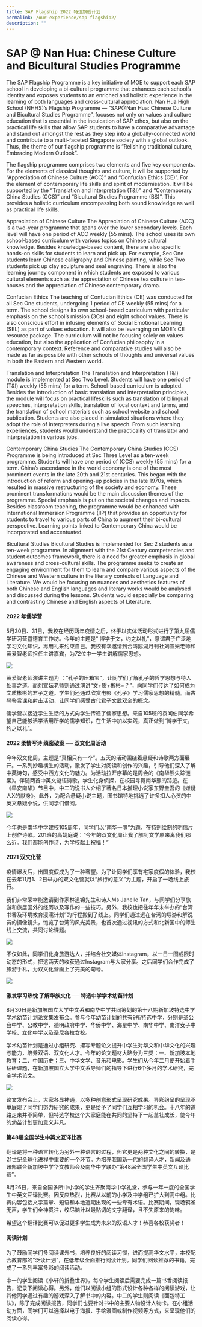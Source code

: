 ```yaml
---
title: SAP Flagship 2022 特选旗舰计划
permalink: /our-experience/sap-flagship2/
description: ""
---
```

# SAP @ Nan Hua: Chinese Culture and Bicultural Studies Programme

The SAP Flagship Programme is a key initiative of MOE to support each SAP school in developing a bi-cultural programme that enhances each school’s identity and exposes students to an enriched and holistic experience in the learning of both languages and cross-cultural appreciation. Nan Hua High School (NHHS)’s Flagship Programme — “SAP@Nan Hua: Chinese Culture and Bicultural Studies Programme”, focuses not only on values and culture education that is essential in the inculcation of SAP ethos, but also on the practical life skills that allow SAP students to have a comparative advantage and stand out amongst the rest as they step into a globally-connected world and contribute to a multi-faceted Singapore society with a global outlook. Thus, the theme of our flagship programme is “Relishing traditional culture, Embracing Modern Outlook”.

The flagship programme comprises two elements and five key components. For the elements of classical thoughts and culture, it will be supported by “Appreciation of Chinese Culture (ACC)” and “Confucian Ethics (CE)”. For the element of contemporary life skills and spirit of modernisation. It will be supported by the “Translation and Interpretation (T&I)” and “Contemporary China Studies (CCS)” and “Bicultural Studies Programme (BS)”. This provides a holistic curriculum encompassing both sound knowledge as well as practical life skills.

Appreciation of Chinese Culture The Appreciation of Chinese Culture (ACC) is a two-year programme that spans over the lower secondary levels. Each level will have one period of ACC weekly (55 mins). The school uses its own school-based curriculum with various topics on Chinese cultural knowledge. Besides knowledge-based content, there are also specific hands-on skills for students to learn and pick up. For example, Sec One students learn Chinese calligraphy and Chinese painting, while Sec Two students pick up clay sculpture and seal engraving. There is also the learning journey component in which students are exposed to various cultural elements such as the appreciation of Chinese tea culture in tea-houses and the appreciation of Chinese contemporary drama.

Confucian Ethics The teaching of Confucian Ethics (CE) was conducted for all Sec One students, undergoing 1 period of CE weekly (55 mins) for a term. The school designs its own school-based curriculum with particular emphasis on the school’s mission (3Cs) and eight school values. There is also conscious effort in infusing elements of Social Emotional Learning (SEL) as part of values education. It will also be leveraging on MOE’s CE resource package. The curriculum will not be focusing solely on values education, but also the application of Confucian philosophy in a contemporary context. Reference and comparative studies will also be made as far as possible with other schools of thoughts and universal values in both the Eastern and Western world.

Translation and Interpretation The Translation and Interpretation (T&I) module is implemented at Sec Two Level. Students will have one period of (T&I) weekly (55 mins) for a term. School-based curriculum is adopted. Besides the introduction of basic translation and interpretation principles, the module will focus on practical lifeskills such as translation of bilingual speeches, interpretation skills, translation of local context and terms, and the translation of school materials such as school website and school publication. Students are also placed in simulated situations where they adopt the role of interpreters during a live speech. From such learning experiences, students would understand the practicality of translator and interpretation in various jobs.

Contemporary China Studies The Contemporary China Studies (CCS) Programme is being introduced at Sec Three Level as a ten-week programme. Students will have one period of (CCS) weekly (55 mins) for a term. China’s ascendance in the world economy is one of the most prominent events in the late 20th and 21st centuries. This began with the introduction of reform and opening-up policies in the late 1970s, which resulted in massive restructuring of the society and economy. These prominent transformations would be the main discussion themes of the programme. Special emphasis is put on the societal changes and impacts. Besides classroom teaching, the programme would be enhanced with International Immersion Programme (IIP) that provides an opportunity for students to travel to various parts of China to augment their bi-cultural perspective. Learning points linked to Contemporary China would be incorporated and accentuated.

Bicultural Studies Bicultural Studies is implemented for Sec 2 students as a ten-week programme. In alignment with the 21st Century competencies and student outcomes framework, there is a need for greater emphasis in global awareness and cross-cultural skills. The programme seeks to create an engaging environment for them to learn and compare various aspects of the Chinese and Western culture in the literary contexts of Language and Literature. We would be focusing on nuances and aesthetics features of both Chinese and English languages and literary works would be analysed and discussed during the lessons. Students would especially be comparing and contrasting Chinese and English aspects of Literature.

#### 2022 年儒学营

5月30日、31日，我校在经历两年疫情之后，终于以实体活动形式进行了第九届儒学研习营暨德育工作坊。今年的主题是“ 博学于文，约之以礼”，意谓君子广泛地学习文化知识，再用礼来约束自己。我校有幸邀请到台湾鹅湖月刊社刘宣妘老师和黄爱智老师担任主讲嘉宾，为72位中一学生讲解儒家思想。

![](/images/Our%20Experience/SAP%20Mentorship/confuciuscamp_2240x1500_1.jpg)

黄爱智老师演讲主题为 ：“孔子的压箱宝”，让同学们了解孔子的哲学思想与待人处事之道。而刘宣妘老师则通过演讲“文+质+彬彬\=？”，向同学们传达了如何成为文质彬彬的君子之道。学生们还通过欣赏电影《孔子》学习儒家思想的精髓。而古琴鉴赏课和射击活动，让同学们感受古代君子文武双全的概念。

儒学营以接近学生生活的方式向学生传递了儒家思想。来自105班的袁闻伯同学希望自己能够活学活用所学的儒学知识，在生活中加以实践，真正做到“博学于文，约之以礼”。


#### 2022 柔情写诗 缜密破案 ── 双文化周活动

今年双文化周，主题是“真相只有一个”。五天的活动围绕着悬疑和诗歌两方面展开。一系列妙趣横生的活动，激发了学生对阅读和创作的兴趣，引导他们深入了解中英诗句，感受中西方文化的魅力。为活动拉开序幕的是周会的《南华熊失踪谜案》。伴随两首中英文谜语诗歌，学生化身侦探，在校园寻觅南华熊的踪迹。在《早安南华》节目中，中二的说书人介绍了著名日本推理小说家东野圭吾的《嫌疑人X的献身》。此外，为配合悬疑小说主题，图书馆特地挑选了许多扣人心弦的中英文悬疑小说，供同学们借阅。

![](/images/Our%20Experience/SAP%20Mentorship/sap_750x750_1.jpg)

今年也是南华中学建校105周年，同学们以“南华一隅”为题，在特别绘制的明信片上创作诗歌。201班的高婕庭说：“今年的双文化周让我了解到文学原来离我们那么近。我们都能创作诗，为学校献上祝福！”

#### 2021 双文化营

疫情爆发后，出国度假成为了一种奢望。为了让同学们享有宅家度假的体验，我校在去年11月1、2日举办的双文化营就以“旅行的意义”为主题，开启了一场线上旅行。

我们非常荣幸能邀请到作家林道锦先生和诗人Ms Janelle Tan，与同学们分享旅游和旅居国外的经历以及写作的一些技巧。另外，我校也把往年年末举办的“台湾书香及环境教育浸濡计划”的行程搬到了线上。同学们通过远在台湾的导游和解说员的摄像镜头，饱览了台湾的风光美景，也首次通过视讯的方式和北新国中的师生线上交流，共同讨论课题。

![](/images/Our%20Experience/SAP%20Mentorship/sap_taiwan.png)

不仅如此，同学们化身旅游达人，并结合社交媒体Instagram，以一日一图或限时动态的形式，把这两天的收获通过Instagram与大家分享。之后同学们合作完成了旅游手札，为双文化营画上了完美的句号。

![](/images/Our%20Experience/SAP%20Mentorship/sap_postcard.png)

#### 激发学习热忱 了解华族文化 ──  特选中学学术幼苗计划

8月30日是新加坡国立大学中文系和南华中学共同筹划的第十八期新加坡特选中学学术幼苗计划论文集发布会。参与今年幼苗计划的共有9所特选中学，分别是圣公会中学、公教中学、德明政府中学、华侨中学、海星中学、南华中学、南洋女子中学校、立化中学以及圣尼各拉女校。

学术幼苗计划是通过小组研究、攥写专题论文提升中学生对华文和中华文化的兴趣与能力，培养双语、双文化人才。今年的论文题材大略分为三类：一、新加坡本地教育；二、中国历史；三、中华文学、音乐和电影。学生们从今年二月便开始着手钻研课题，在新加坡国立大学中文系导师们的指导下进行6个多月的学术研究，完全学术论文。

![](/images/Our%20Experience/SAP%20Mentorship/sap_seedlingplan_1.jfif)

论文发布会上，大家各显神通，以多种创意形式呈现研究成果。异彩纷呈的呈现不单展现了同学们努力研究的成果，更是给予了同学们互相学习的机会。十八年的道路走来并不简单，但特选学校这个大家庭能在共同的坚持下一起茁壮成长，使今年的幼苗计划更加意义非凡。

#### 第48届全国学生中英文互译比赛

翻译是将一种语言转化为另外一种语言的过程，但它更是两种文化之间的转换，是21世纪全球化进程中重要的一个环节。为培养我国新一代的翻译人才，新闻及通讯部联合新加坡中学华文教师会及南华中学联办“第48届全国学生中英文互译比赛”。

8月26日，来自全国多所中小学的学生齐聚南华中学礼堂，参与一年一度的全国学生中英文互译比赛。因反应热烈，比赛从以前的小学及中学组已扩大到高中组。比赛内容包括文学篇章、短语和本地近期出现的一些专有术语。比赛期间，现场鸦雀无声，学生们全神贯注，绞尽脑汁以最贴切的文字翻译，且不失原来的韵味。

希望这个翻译比赛可以促进更多学生成为未来的双语人才！恭喜各校获奖者！

#### 阅读计划

为了鼓励同学们多阅读课外书，培养良好的阅读习惯，进而提高华文水平，本校配合教育部的“泛读计划”，在低年级全面推行阅读计划。同学们阅读推荐的书籍，完成了一系列丰富多彩的阅读活动。

中一的学生阅读《小轩的折叠世界》，每个学生阅读后需要完成一篇书香阅读报告，记录下阅读心得。另外，他们以阅读小组的形式设计各种各样的阅读游戏，让其他同学通过有趣的游戏深入了解书中的内容。中二的学生则阅读《面包特工队》，除了完成阅读报告，同学们也要针对书中的主要人物设计人物卡。在小组活动方面，同学们可以选择以电子海报、手绘漫画或制作视频等方式，来呈现他们的阅读心得。